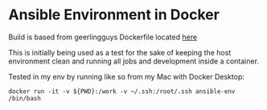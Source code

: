# Ansible Environment in Docker

Build is based from geerlingguys Dockerfile located [here](https://github.com/geerlingguy/docker-ubi8-ansible)

This is initially being used as a test for the sake of keeping the host environment clean and running all jobs and development inside a container.

Tested in my env by running like so from my Mac with Docker Desktop:

```
docker run -it -v ${PWD}:/work -v ~/.ssh:/root/.ssh ansible-env /bin/bash
```
